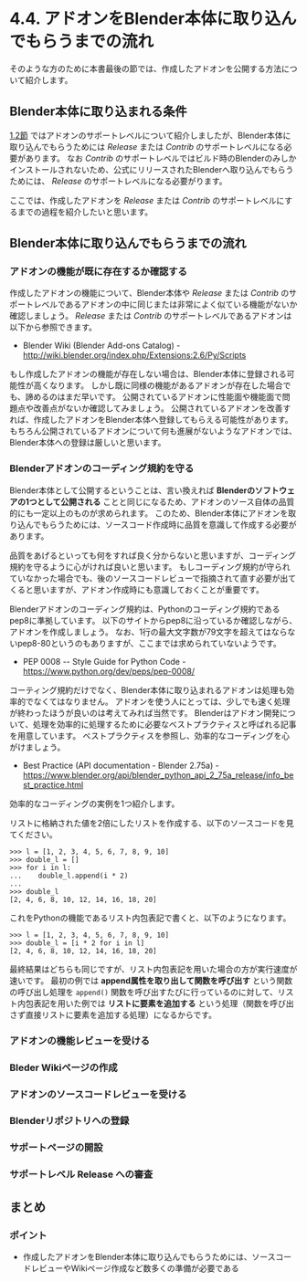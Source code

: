 # 4.4. アドオンをBlender本体に取り込んでもらうまでの流れ

そのような方のために本書最後の節では、作成したアドオンを公開する方法について紹介します。

## Blender本体に取り込まれる条件

[1.2節](../chapter_01/02_Use_Blender_Add-on.md) ではアドオンのサポートレベルについて紹介しましたが、Blender本体に取り込んでもらうためには *Release* または *Contrib* のサポートレベルになる必要があります。
なお *Contrib* のサポートレベルではビルド時のBlenderのみしかインストールされないため、公式にリリースされたBlenderへ取り込んでもらうためには、 *Release* のサポートレベルになる必要がります。

ここでは、作成したアドオンを *Release* または *Contrib* のサポートレベルにするまでの過程を紹介したいと思います。

## Blender本体に取り込んでもらうまでの流れ

### アドオンの機能が既に存在するか確認する

作成したアドオンの機能について、Blender本体や *Release* または *Contrib* のサポートレベルであるアドオンの中に同じまたは非常によく似ている機能がないか確認しましょう。
*Release* または *Contrib* のサポートレベルであるアドオンは以下から参照できます。

* Blender Wiki (Blender Add-ons Catalog) - http://wiki.blender.org/index.php/Extensions:2.6/Py/Scripts

もし作成したアドオンの機能が存在しない場合は、Blender本体に登録される可能性が高くなります。
しかし既に同様の機能があるアドオンが存在した場合でも、諦めるのはまだ早いです。
公開されているアドオンに性能面や機能面で問題点や改善点がないか確認してみましょう。
公開されているアドオンを改善すれば、作成したアドオンをBlender本体へ登録してもらえる可能性があります。
もちろん公開されているアドオンについて何も進展がないようなアドオンでは、Blender本体への登録は厳しいと思います。

### Blenderアドオンのコーディング規約を守る

Blender本体として公開するということは、言い換えれば **Blenderのソフトウェアの1つとして公開される** ことと同じになるため、アドオンのソース自体の品質的にも一定以上のものが求められます。
このため、Blender本体にアドオンを取り込んでもらうためには、ソースコード作成時に品質を意識して作成する必要があります。

品質をあげるといっても何をすれば良く分からないと思いますが、コーディング規約を守るように心がければ良いと思います。
もしコーディング規約が守られていなかった場合でも、後のソースコードレビューで指摘されて直す必要が出てくると思いますが、アドオン作成時にも意識しておくことが重要です。

Blenderアドオンのコーディング規約は、Pythonのコーディング規約であるpep8に準拠しています。
以下のサイトからpep8に沿っているか確認しながら、アドオンを作成しましょう。
なお、1行の最大文字数が79文字を超えてはならないpep8-80というのもありますが、ここまでは求められていないようです。

* PEP 0008 -- Style Guide for Python Code - https://www.python.org/dev/peps/pep-0008/


コーティング規約だけでなく、Blender本体に取り込まれるアドオンは処理も効率的でなくてはなりません。
アドオンを使う人にとっては、少しでも速く処理が終わったほうが良いのは考えてみれば当然です。
Blenderはアドオン開発について、処理を効率的に処理するために必要なベストプラクティスと呼ばれる記事を用意しています。
ベストプラクティスを参照し、効率的なコーディングを心がけましょう。

* Best Practice (API documentation - Blender 2.75a) - https://www.blender.org/api/blender_python_api_2_75a_release/info_best_practice.html

効率的なコーディングの実例を1つ紹介します。

リストに格納された値を2倍にしたリストを作成する、以下のソースコードを見てください。

```py: best_practice_before.py
>>> l = [1, 2, 3, 4, 5, 6, 7, 8, 9, 10]
>>> double_l = []
>>> for i in l:
...    double_l.append(i * 2)
...
>>> double_l
[2, 4, 6, 8, 10, 12, 14, 16, 18, 20]
```
これをPythonの機能であるリスト内包表記で書くと、以下のようになります。

```py: best_practice_after.py
>>> l = [1, 2, 3, 4, 5, 6, 7, 8, 9, 10]
>>> double_l = [i * 2 for i in l]
[2, 4, 6, 8, 10, 12, 14, 16, 18, 20]
```

最終結果はどちらも同じですが、リスト内包表記を用いた場合の方が実行速度が速いです。
最初の例では **append属性を取り出して関数を呼び出す** という関数の呼び出し処理を ```append()``` 関数を呼び出すたびに行っているのに対して、リスト内包表記を用いた例では **リストに要素を追加する** という処理（関数を呼び出さず直接リストに要素を追加する処理）になるからです。

### アドオンの機能レビューを受ける


### Bleder Wikiページの作成


### アドオンのソースコードレビューを受ける


### Blenderリポジトリへの登録


### サポートページの開設


### サポートレベル Release への審査


## まとめ

### ポイント

* 作成したアドオンをBlender本体に取り込んでもらうためには、ソースコードレビューやWikiページ作成など数多くの準備が必要である
